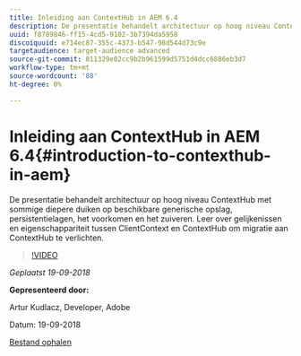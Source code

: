```yaml
---
title: Inleiding aan ContextHub in AEM 6.4
description: De presentatie behandelt architectuur op hoog niveau ContextHub met sommige diepere duiken op beschikbare generische opslag, persistentielagen, het voorkomen en het zuiveren. Leer over gelijkenissen en eigenschappariteit tussen ClientContext en ContextHub om migratie aan ContextHub te verlichten.
uuid: f8789846-ff15-4cd5-9102-3b7394da5958
discoiquuid: e714ec87-355c-4373-b547-98d544d73c9e
targetaudience: target-audience advanced
source-git-commit: 811329e02cc9b2b961599d5751d4dcc6886eb3d7
workflow-type: tm+mt
source-wordcount: '88'
ht-degree: 0%

---
```



# Inleiding aan ContextHub in AEM 6.4{#introduction-to-contexthub-in-aem}

De presentatie behandelt architectuur op hoog niveau ContextHub met sommige diepere duiken op beschikbare generische opslag, persistentielagen, het voorkomen en het zuiveren. Leer over gelijkenissen en eigenschappariteit tussen ClientContext en ContextHub om migratie aan ContextHub te verlichten.

>[!VIDEO](https://video.tv.adobe.com/v/23839/?quality=9)

*Geplaatst 19-09-2018*

**Gepresenteerd door:**

Artur Kudlacz, Developer, Adobe

Datum: 19-09-2018

[Bestand ophalen](assets/gems-session-introduction-to-contexthub-in-aem-64.pdf)

<!--
[Get back to the Overview](https://helpx.adobe.com/experience-manager/kt/eseminars/gems/aem-index.html)
-->
